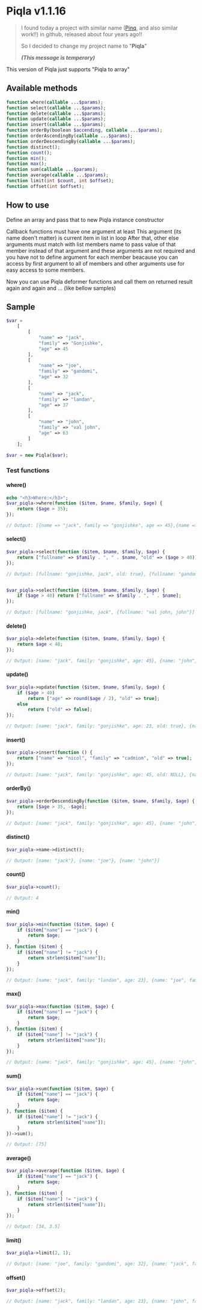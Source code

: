 # Piqla v1.1.16

>I found today a project with similar name ([Pinq](https://github.com/TimeToogo/Pinq), and also similar work!!) in github, released about four years ago!!
>
>So I decided to change my project name to "__Piqla__"
>
>___(This message is temperory)___

This version of Piqla just supports "Piqla to array"

## Available methods

```php
function where(callable ...$params);
function select(callable ...$params);
function delete(callable ...$params);
function update(callable ...$params);
function insert(callable ...$params);
function orderBy(boolean $accending, callable ...$params);
function orderAscendingBy(callable ...$params);
function orderDescendingBy(callable ...$params);
function distinct();
function count();
function min();
function max();
function sum(callable ...$params);
function average(callable ...$params);
function limit(int $count, int $offset);
function offset(int $offset);
```

## How to use

Define an array and pass that to new Piqla instance constructor

Callback functions must have one argument at least
This argument (its name doen't matter) is current item in list in loop
After that, other else arguments must match with list members name to pass value of that member instead of that argument and these arguments are not required and you have not to define argument for each member beacause you can access by first argument to all of members and other arguments use for easy access to some members.

Now you can use Piqla deformer functions and call them on returned result again and again and ... (like bellow samples)

## Sample

```php
$var =
    [
        [
            "name" => "jack",
            "family" => "Gonjishke",
            "age" => 45
        ],
        [
            "name" => "joe",
            "family" => "gandomi",
            "age" => 32
        ],
        [
            "name" => "jack",
            "family" => "landan",
            "age" => 37
        ],
        [
            "name" => "john",
            "family" => "val john",
            "age" => 63
        ]
    ];

$var = new Piqla($var);
```

### Test functions

#### where()

```php
echo "<h3>Where:</h3>";
$var_piqla->where(function ($item, $name, $family, $age) {
    return ($age > 35);
});

// Output: [{name => "jack", family => "gonjishke", age => 45},{name => "john", family => "val john", age => 63}]
```

#### select()

```php
$var_piqla->select(function ($item, $name, $family, $age) {
    return ["fullname" => $family . ", " . $name, "old" => ($age > 40)];
});

// Output: [fullname: "gonjishke, jack", old: true}, {fullname: "gandomi, joe", old => false}, {fullname: "landan, jack" old: false}, {fullname: "val john, john", old: true}]


$var_piqla->select(function ($item, $name, $family, $age) {
    if ($age > 40) return ["fullname" => $family . ", " . $name];
});

// Output: [fullname: "gonjishke, jack", {fullname: "val john, john"}]
```

#### delete()

```php
$var_piqla->delete(function ($item, $name, $family, $age) {
    return $age < 40;
});

// Output: [name: "jack", family: "gonjishke", age: 45}, {name: "john", family: "val john", age: 63}]
```

#### update()

```php
$var_piqla->update(function ($item, $name, $family, $age) {
    if ($age > 40)
        return ["age" => round($age / 2), "old" => true];
    else
        return ["old" => false];
});

// Output: [name: "jack", family: "gonjishke", age: 23, old: true}, {name: "joe", family: "gandomi", age: 32, old: false}, {name: "jack", family: "landan", age: 23, old: false}, {name: "john", family: "val john", age: 32, old: true}]
```

#### insert()

```php
$var_piqla->insert(function () {
    return ["name" => "nicol", "family" => "cadmiom", "old" => true];
});

// Output: [name: "jack", family: "gonjishke", age: 45, old: NULL}, {name: "joe", family: "gandomi", age: 32, old: NULL}, {name: "jack", family: "landan", age: 23, old: NULL}, {name: "john", family: "val john", age: 63, old: NULL}, {name: "nicol", family: "cadmiom", old: true, age: NULL}]
```

#### orderBy()

```php
$var_piqla->orderDescendingBy(function ($item, $name, $family, $age) {
    return [$age > 35, -$age];
});

// Output: [name: "jack", family: "gonjishke", age: 45}, {name: "john", family: "val john", age: 63}, {name: "jack", family: "landan", age: 23}, {name: "joe", family: "gandomi", age: 32}]
```

#### distinct()

```php
$var_piqla->name->distinct();

// Output: [name: "jack"}, {name: "joe"}, {name: "john"}]
```

#### count()

```php
$var_piqla->count();

// Output: 4
```

#### min()

```php
$var_piqla->min(function ($item, $age) {
    if ($item["name"] == "jack") {
        return $age;
    }
}, function ($item) {
    if ($item["name"] != "jack") {
        return strlen($item["name"]);
    }
});

// Output: [name: "jack", family: "landan", age: 23}, {name: "joe", family: "gandomi", age: 32}]
```

#### max()

```php
$var_piqla->max(function ($item, $age) {
    if ($item["name"] == "jack") {
        return $age;
    }
}, function ($item) {
    if ($item["name"] != "jack") {
        return strlen($item["name"]);
    }
});

// Output: [name: "jack", family: "gonjishke", age: 45}, {name: "john", family: "val john", age: 63}]
```

#### sum()

```php
$var_piqla->sum(function ($item, $age) {
    if ($item["name"] == "jack") {
        return $age;
    }
}, function ($item) {
    if ($item["name"] != "jack") {
        return strlen($item["name"]);
    }
})->sum();

// Output: [75]
```

#### average()

```php
$var_piqla->average(function ($item, $age) {
    if ($item["name"] == "jack") {
        return $age;
    }
}, function ($item) {
    if ($item["name"] != "jack") {
        return strlen($item["name"]);
    }
});

// Output: [34, 3.5]
```

#### limit()

```php
$var_piqla->limit(2, 1);

// Output: [name: "joe", family: "gandomi", age: 32}, {name: "jack", family: "landan", age: 23}]
```

#### offset()

```php
$var_piqla->offset(2);

// Output: [name: "jack", family: "landan", age: 23}, {name: "john", family: "val john", age: 63}]
```
